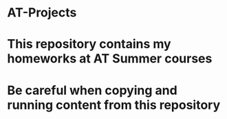 # AT-Projects
# This repository contains my homeworks at AT Summer courses
# Be careful when copying and running content from this repository
